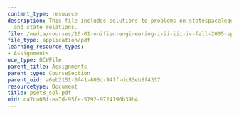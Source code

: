 ```yaml
---
content_type: resource
description: This file includes solutions to problems on statespace?equations, hydrostatic
  and state relations.
file: /media/courses/16-01-unified-engineering-i-ii-iii-iv-fall-2005-spring-2006/ca7ca08fea7d95fe57929724190b39b4_pset8_sol.pdf
file_type: application/pdf
learning_resource_types:
- Assignments
ocw_type: OCWFile
parent_title: Assignments
parent_type: CourseSection
parent_uid: a6eb2151-6f41-806d-94ff-dc83eb5f4337
resourcetype: Document
title: pset8_sol.pdf
uid: ca7ca08f-ea7d-95fe-5792-9724190b39b4
---
```

